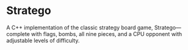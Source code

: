 # Stratego
A C++ implementation of the classic strategy board game, Stratego—complete with flags, bombs, all nine pieces, and a CPU opponent with adjustable levels of difficulty.
